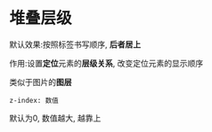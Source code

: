 # 堆叠层级

默认效果:按照标签书写顺序, **后者居上**

作用:设置**定位**元素的**层级关系**, 改变定位元素的显示顺序

类似于图片的**图层**

`z-index: 数值`

默认为0, 数值越大, 越靠上
